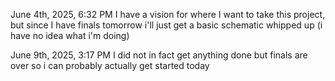 June 4th, 2025, 6:32 PM
I have a vision for where I want to take this project, but since I have finals tomorrow i'll just get a basic schematic whipped up (i have no idea what i'm doing)

June 9th, 2025, 3:17 PM
I did not in fact get anything done but finals are over so i can probably actually get started today
